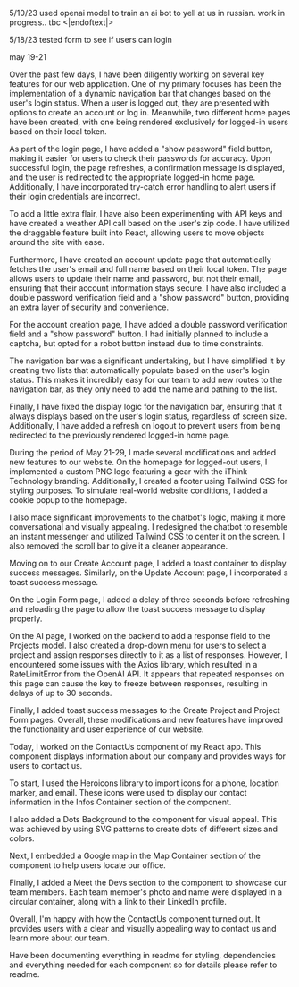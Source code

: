 5/10/23
used openai model to train an ai bot
to yell at us in russian.
work in progress.. tbc
<|endoftext|>

5/18/23
tested form to see if users can login

may 19-21

Over the past few days, I have been diligently working on several key features for our web application. One of my primary focuses has been the implementation of a dynamic navigation bar that changes based on the user's login status. When a user is logged out, they are presented with options to create an account or log in. Meanwhile, two different home pages have been created, with one being rendered exclusively for logged-in users based on their local token.

As part of the login page, I have added a "show password" field button, making it easier for users to check their passwords for accuracy. Upon successful login, the page refreshes, a confirmation message is displayed, and the user is redirected to the appropriate logged-in home page. Additionally, I have incorporated try-catch error handling to alert users if their login credentials are incorrect.

To add a little extra flair, I have also been experimenting with API keys and have created a weather API call based on the user's zip code. I have utilized the draggable feature built into React, allowing users to move objects around the site with ease.

Furthermore, I have created an account update page that automatically fetches the user's email and full name based on their local token. The page allows users to update their name and password, but not their email, ensuring that their account information stays secure. I have also included a double password verification field and a "show password" button, providing an extra layer of security and convenience.

For the account creation page, I have added a double password verification field and a "show password" button. I had initially planned to include a captcha, but opted for a robot button instead due to time constraints.

The navigation bar was a significant undertaking, but I have simplified it by creating two lists that automatically populate based on the user's login status. This makes it incredibly easy for our team to add new routes to the navigation bar, as they only need to add the name and pathing to the list.

Finally, I have fixed the display logic for the navigation bar, ensuring that it always displays based on the user's login status, regardless of screen size. Additionally, I have added a refresh on logout to prevent users from being redirected to the previously rendered logged-in home page.


During the period of May 21-29, I made several modifications and added new features to our website. On the homepage for logged-out users, I implemented a custom PNG logo featuring a gear with the iThink Technology branding. Additionally, I created a footer using Tailwind CSS for styling purposes. To simulate real-world website conditions, I added a cookie popup to the homepage.

I also made significant improvements to the chatbot's logic, making it more conversational and visually appealing. I redesigned the chatbot to resemble an instant messenger and utilized Tailwind CSS to center it on the screen. I also removed the scroll bar to give it a cleaner appearance.

Moving on to our Create Account page, I added a toast container to display success messages. Similarly, on the Update Account page, I incorporated a toast success message.

On the Login Form page, I added a delay of three seconds before refreshing and reloading the page to allow the toast success message to display properly.

On the AI page, I worked on the backend to add a response field to the Projects model. I also created a drop-down menu for users to select a project and assign responses directly to it as a list of responses. However, I encountered some issues with the Axios library, which resulted in a RateLimitError from the OpenAI API. It appears that repeated responses on this page can cause the key to freeze between responses, resulting in delays of up to 30 seconds.

Finally, I added toast success messages to the Create Project and Project Form pages. Overall, these modifications and new features have improved the functionality and user experience of our website.

Today, I worked on the ContactUs component of my React app. This component displays information about our company and provides ways for users to contact us.

To start, I used the Heroicons library to import icons for a phone, location marker, and email. These icons were used to display our contact information in the Infos Container section of the component.

I also added a Dots Background to the component for visual appeal. This was achieved by using SVG patterns to create dots of different sizes and colors.

Next, I embedded a Google map in the Map Container section of the component to help users locate our office.

Finally, I added a Meet the Devs section to the component to showcase our team members. Each team member's photo and name were displayed in a circular container, along with a link to their LinkedIn profile.

Overall, I'm happy with how the ContactUs component turned out. It provides users with a clear and visually appealing way to contact us and learn more about our team.

Have been documenting everything in readme for styling, dependencies and everything needed for each component so for details please refer to readme.
